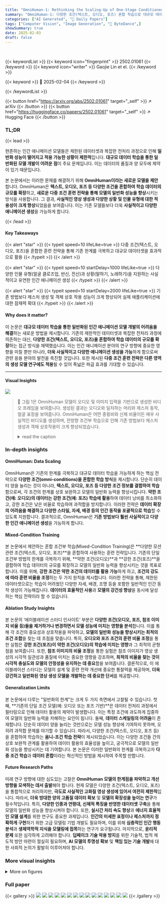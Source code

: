 ```yaml
---
title: "OmniHuman-1: Rethinking the Scaling-Up of One-Stage Conditioned Human Animation Models"
summary: "OmniHuman-1: 다양한 조건(텍스트, 오디오, 포즈) 혼합 학습으로 대규모 데이터 활용, 사실적이고 일반화된 인간 애니메이션 모델 구현"
categories: ["AI Generated", "🤗 Daily Papers"]
tags: ["Computer Vision", "Image Generation", "🏢 ByteDance",]
showSummary: true
date: 2025-02-03
draft: false
---
```


<br>

{{< keywordList >}}
{{< keyword icon="fingerprint" >}} 2502.01061 {{< /keyword >}}
{{< keyword icon="writer" >}} Gaojie Lin et el. {{< /keyword >}}
 
{{< keyword >}} 🤗 2025-02-04 {{< /keyword >}}
 
{{< /keywordList >}}

{{< button href="https://arxiv.org/abs/2502.01061" target="_self" >}}
↗ arXiv
{{< /button >}}
{{< button href="https://huggingface.co/papers/2502.01061" target="_self" >}}
↗ Hugging Face
{{< /button >}}




### TL;DR


{{< lead >}}

현존하는 인간 애니메이션 모델들은 제한된 데이터셋과 복잡한 전처리 과정으로 인해 **일반화 성능이 떨어지고 적용 가능한 상황이 제한적**입니다.  **대규모 데이터 학습을 통한 일반화된 모델 개발이 어려운 점**이 주요 문제입니다.  이는 데이터의 품질과 양 모두에 제약이 있기 때문입니다.

본 논문에서는 이러한 문제를 해결하기 위해 **OmniHuman이라는 새로운 모델을 제안**합니다. OmniHuman은 **텍스트, 오디오, 포즈 등 다양한 조건을 혼합하여 학습 데이터의 규모를 확장**하고, **새로운 다중 조건 훈련 전략을 통해 모델의 일반화 성능을 향상**시키는 방식을 사용합니다.  그 결과, **사실적인 영상 생성과 다양한 상황 및 인물 유형에 대한 적용성이 크게 향상**되었음을 보여줍니다. 이는 기존 모델들보다 더욱 **사실적이고 다양한 애니메이션 생성**을 가능하게 합니다.

{{< /lead >}}


#### Key Takeaways

{{< alert "star" >}}
{{< typeit speed=10 lifeLike=true >}} 다중 조건(텍스트, 오디오, 포즈)을 혼합한 훈련 전략을 통해 기존 한계를 극복하고 대규모 데이터셋을 효과적으로 활용 {{< /typeit >}}
{{< /alert >}}

{{< alert "star" >}}
{{< typeit speed=10 startDelay=1000 lifeLike=true >}} 다양한 인물 유형(얼굴 클로즈업, 반신, 전신)과 상황(말하기, 노래하기)을 지원하는 사실적이고 유연한 인간 애니메이션 생성 {{< /typeit >}}
{{< /alert >}}

{{< alert "star" >}}
{{< typeit speed=10 startDelay=2000 lifeLike=true >}} 기존 방법보다 제스처 생성 및 객체 상호 작용 성능이 크게 향상되어 실제 애플리케이션에 대한 잠재력 확대 {{< /typeit >}}
{{< /alert >}}

#### Why does it matter?
이 논문은 **대규모 데이터 학습을 통한 일반화된 인간 애니메이션 모델 개발의 어려움을 해결**하는 새로운 방법을 제시합니다.  기존의 제한적인 데이터셋과 복잡한 전처리 과정에 의존하는 대신, **다양한 조건(텍스트, 오디오, 포즈)을 혼합하여 학습 데이터의 규모를 확장**하는 접근 방식을 채택했습니다. 이는 인간 애니메이션 분야의 연구 방향에 중요한 영향을 미칠 뿐만 아니라, **더욱 사실적이고 다양한 애니메이션 생성을 가능**하게 함으로써 관련 응용 분야의 발전을 촉진할 것입니다. 또한 제시된 **다중 조건 훈련 전략은 다른 영역의 생성 모델 연구에도 적용**될 수 있어 폭넓은 파급 효과를 기대할 수 있습니다.

------
#### Visual Insights



![](https://arxiv.org/html/2502.01061/extracted/6173608/imgs/framework.jpg)

> 🔼 그림 1은 OmniHuman 모델이 오디오 및 이미지 입력을 기반으로 생성한 비디오 프레임을 보여줍니다. 생성된 결과는 오디오와 일치하는 머리와 제스처 동작, 얼굴 표정을 보여줍니다. OmniHuman은 어떤 종횡비와 신체 비율이든 매우 사실적인 비디오를 생성하며, 전방향 조건부 학습으로 인해 기존 방법보다 제스처 생성과 객체 상호작용이 크게 향상되었습니다.
> <details>
> <summary>read the caption</summary>
> Figure 1: The video frames generated by OmniHuman based on input audio and image. The generated results feature head and gesture movements, as well as facial expressions, that match the audio. OmniHuman generates highly realistic videos with any aspect ratio and body proportion, and significantly improves gesture generation and object interaction over existing methods, due to the data scaling up enabled by omni-conditions training.
> </details>







### In-depth insights


#### OmniHuman: Data Scaling
OmniHuman은 기존의 한계를 극복하고 대규모 데이터 학습을 가능하게 하는 핵심 전략으로 **다양한 조건(omni-conditions)을 혼합한 학습 방식**을 제시합니다.  단순히 데이터 양을 늘리는 것이 아니라, **텍스트, 오디오, 포즈 등 다양한 조건 정보를 결합하여 학습**함으로써, 각 조건의 한계를 상호 보완하고 모델의 일반화 능력을 향상시킵니다.  **약한 조건(예: 오디오)의 데이터는 강한 조건(예: 포즈) 학습에 활용**하여 데이터 낭비를 최소화하고, 강한 조건은 낮은 비율로 학습하여 과적합을 방지합니다. 이러한 전략은 **데이터 확장의 어려움을 해결하고 다양한 스타일, 자세, 배경 등의 인간 동작을 포괄적으로 학습**할 수 있도록 지원합니다. 결과적으로, OmniHuman은 **기존 방법보다 훨씬 사실적이고 다양한 인간 애니메이션 생성**을 가능하게 합니다.

#### Mixed-Condition Training
본 논문에서 제안하는 혼합 조건부 학습(Mixed-Condition Training)은 **다양한 모션 관련 조건(텍스트, 오디오, 포즈)**을 혼합하여 사용하는 훈련 전략입니다. 기존의 단일 조건부 방법의 한계를 극복하기 위해, **약한 조건(오디오)**과 **강한 조건(포즈)**을 결합하여 학습 데이터의 규모를 확장하고 모델의 일반화 능력을 향상시키는 것을 목표로 합니다. 이를 위해, **강한 조건은 약한 조건의 데이터를 활용 가능**하게 하고, **조건의 강도에 따라 훈련 비율을 조정**하는 두 가지 원칙을 제시합니다. 이러한 전략을 통해, 제한된 데이터셋으로는 학습이 어려웠던 다양한 자세, 배경, 조명 등을 포함한 일반적인 인간 동작 생성이 가능해집니다. **데이터의 효율적인 사용**과 **모델의 강건성 향상**을 동시에 달성하는 핵심 전략이라 할 수 있습니다.

#### Ablation Study Insights
본 논문의 ‘에이블레이션 스터디 인사이트’ 부분은 **다양한 조건(오디오, 포즈, 참조 이미지 비율 등)들을 제거하거나 변경하면서 모델 성능에 미치는 영향을 분석**합니다. 이를 통해 각 조건의 중요성과 상호작용을 파악하고, **모델의 일반화 성능을 향상시키는 최적의 조건 조합**을 찾는 데 초점을 맞춥니다. 특히, **오디오와 포즈 조건의 훈련 비율 조정**을 통한 실험은 **강한 조건(포즈)이 약한 조건(오디오)의 학습에 미치는 영향**과 그 최적의 균형점을 보여줍니다.  또한, **참조 이미지의 비율 조정**을 통한 실험은 참조 이미지가 영상 생성의 시각적 일관성과 품질에 미치는 중요한 영향을 강조하며,  **최적의 비율을 찾는 것이 시각적 충실도와 모델의 안정성을 유지하는 데 중요**함을 보여줍니다.  결론적으로, 이 에이블레이션 스터디는 모델의 설계 및 훈련 전략 개선에 중요한 통찰력을 제공하며, **더욱 강건하고 일반화된 영상 생성 모델을 개발하는 데 중요한 단서**를 제공합니다.

#### Generalization Limits
본 논문에서 다루는 "일반화의 한계"는 크게 두 가지 측면에서 고찰될 수 있습니다. 첫째, **기존의 단일 조건 모델(예: 오디오 또는 포즈 기반)**은 데이터 전처리 과정에서 필터링으로 인해 데이터 활용의 제약이 발생합니다.  이는 특정 조건에 과도하게 집중하여 모델의 일반화 능력을 저해하는 요인이 됩니다. 둘째, **데이터 스케일링의 어려움**이 존재합니다. 단순히 데이터 양을 늘리는 것만으로는 모델 성능 향상에 기여하지 못하며, 오히려 과적합 문제를 야기할 수 있습니다. 따라서, 다양한 조건(텍스트, 오디오, 포즈 등)을 혼합하여 학습하는 **옴니-조건 학습 전략**이 제시되었습니다. 이는 다양한 조건들 간의 상호 보완적 관계를 활용하여 데이터 활용의 효율성을 높이고, 궁극적으로 모델의 일반화 성능을 향상시키는 데 기여합니다.  본 논문은 이러한 일반화의 한계를 극복하고자  **다중 조건 학습**과 **데이터 혼합**이라는 혁신적인 방법을 제시하여 주목할 만합니다.

#### Future Research Paths
미래 연구 방향에 대한 심도있는 고찰은 **OmniHuman 모델의 한계점을 파악하고 개선 방향을 모색하는 데서 출발**해야 합니다.  현재 모델은 다양한 조건(텍스트, 오디오, 포즈)을 통합적으로 처리하지만, **극도로 사실적인 고화질 영상 생성에 있어서 여전히 제한적**입니다. 따라서, **더욱 방대한 양의 고품질 데이터 확보** 및 **모델의 확장성을 높이는 연구**가 필수적입니다.  특히, **다양한 인종과 연령대, 신체적 특징을 반영한 데이터셋 구축**을 통해 모델의 일반화 성능을 향상시켜야 합니다. 또한, **실시간 처리 속도 향상**과 **에너지 효율적인 모델 설계**를 위한 연구도 중요한 과제입니다.  **인간의 미세한 표정이나 제스처까지 정확하게 구현**하기 위한 고급 모델링 기법 개발도 필요하며, 이를 위해 **심층적인 인간 행동 분석**과 **생체역학적 지식을 모델링에 접목**하는 연구가 요구됩니다.  마지막으로, **윤리적 문제** 또한 심각하게 고려해야 합니다.  **딥페이크 기술 악용 방지**를 위한 기술적, 법적 제도적 방안 마련이 절실히 필요하며, **AI 모델의 투명성 확보** 및 **책임 있는 기술 개발**에 대한 사회적 논의가 활발히 이루어져야 합니다.


### More visual insights

<details>
<summary>More on figures
</summary>


![](https://arxiv.org/html/2502.01061/x1.png)

> 🔼 그림 2는 OmniHuman의 프레임워크를 보여줍니다. OmniHuman 모델은 DiT 아키텍처를 기반으로 하며 텍스트, 이미지, 오디오, 포즈를 포함한 여러 모달리티를 동시에 조건화할 수 있습니다. 또한, 모션 관련 조건의 정도에 따라 단계적인 다단계 훈련을 사용하는 옴니-조건 훈련 전략을 사용합니다. 이러한 혼합 조건 훈련을 통해 OmniHuman 모델은 혼합 데이터의 확장으로부터 이점을 얻을 수 있습니다.
> <details>
> <summary>read the caption</summary>
> Figure 2: The framework of OmniHuman. It consists of two parts: (1) the OmniHuman model, which is based on the DiT architecture and supports simultaneous conditioning with multiple modalities including text, image, audio, and pose; (2) the omni-conditions training strategy, which employs progressive, multi-stage training based on the motion-related extent of the conditions. The mixed condition training allows the OmniHuman model to benefit from the scaling up of mixed data.
> </details>



![](https://arxiv.org/html/2502.01061/extracted/6173608/imgs/pose_ratio0.jpeg)

> 🔼 그림 3은 오디오 기반 초상화 애니메이션 기준 모델들과의 정량적 비교 결과를 보여줍니다.  표는 다양한 지표(IQA, ASE, Sync-C, FID, FVD)를 사용하여 OmniHuman 모델과 기존 모델들의 성능을 비교 분석한 결과를 보여줍니다.  각 지표는 이미지 품질, 심미성, 동기화 정확도, 그리고 생성된 비디오의 실제 비디오와의 차이를 나타냅니다. 이를 통해 OmniHuman 모델의 성능 우위를 수치적으로 제시합니다. 두 개의 데이터셋(CelebV-HQ, RAVDESS)에 대한 결과를 각각 보여주어 모델의 일반화 성능도 평가합니다.
> <details>
> <summary>read the caption</summary>
> Figure 3: Quantitative comparisons with audio-conditioned portrait animation baselines.
> </details>



![](https://arxiv.org/html/2502.01061/extracted/6173608/imgs/pose_ratio1.jpeg)

> 🔼 그림 4는 오디오 기반 신체 애니메이션 기준 모델들과의 정량적 비교 결과를 보여줍니다.  표에는 다양한 지표(IQA, ASE, Sync-C, FID, FVD, HKV, HKC)를 사용하여 OmniHuman 모델의 성능을 기존 모델들과 비교 분석한 결과가 수치화되어 나타나 있습니다. 각 지표는 이미지 품질, 심미성,  오디오-비디오 동기화 정확도,  이미지/비디오 차이, 손의 움직임 자연스러움, 손의 움직임 다양성 등을 평가하는데 사용되었습니다. 이 표를 통해 OmniHuman 모델의 성능을 보다 명확하게 이해하고 기존 모델들과의 차이점을 정량적으로 파악할 수 있습니다.
> <details>
> <summary>read the caption</summary>
> Figure 4: Quantitative comparisons with audio-conditioned body animation baselines.
> </details>



![](https://arxiv.org/html/2502.01061/x2.png)

> 🔼 그림 5는 오디오 조건에 대한 다양한 훈련 비율의 주관적 비교를 보여줍니다.  구체적으로, 오디오 데이터의 비율을 10%, 50%, 100%로 다르게 설정하여 모델을 훈련시킨 후, 각 모델의 성능을 주관적인 평가를 통해 비교 분석한 결과를 시각적으로 제시합니다.  다양한 비율의 오디오 훈련 데이터가 모델의 최종 성능에 미치는 영향, 특히 립싱크 정확도, 액션 다양성, 그리고 전체적인 시각적 품질에 대한 영향을 평가하기 위한 실험 결과를 보여줍니다.  이를 통해 적절한 오디오 훈련 데이터 비율을 설정하는 것이 모델 성능 향상에 중요하다는 것을 보여주는 그림입니다.
> <details>
> <summary>read the caption</summary>
> Figure 5: Subjective comparison of different training ratios for audio conditions.
> </details>



![](https://arxiv.org/html/2502.01061/extracted/6173608/imgs/omni2.jpg)

> 🔼 그림 6은 오디오 조건 비율에 대한 추가 연구 결과를 보여줍니다. 세 가지 다른 오디오 비율(위쪽: 10%, 중간: 50%, 아래쪽: 100%)로 모델을 학습시킨 후 동일한 입력 이미지와 오디오를 사용하여 오디오 중심 설정에서 테스트했습니다. 이는 오디오 데이터 비율이 모델 성능에 미치는 영향을 보여주는 것입니다. 즉, 적절한 오디오 데이터 비율을 사용해야 모델의 성능을 최적화할 수 있음을 보여줍니다.
> <details>
> <summary>read the caption</summary>
> Figure 6: Ablation study on different audio condition ratios. The models are trained with different audio ratios (top: 10%, middle: 50%, bottom: 100%) and tested in an audio-driven setting with the same input image and audio.
> </details>



![](https://arxiv.org/html/2502.01061/extracted/6173608/imgs/omni3.jpg)

> 🔼 이 그림은 논문의 4.3절(Ablation Studies on Omni-Conditions Training)에서 다양한 자세 조건 비율(20%, 50%, 80%)로 훈련된 모델들을 동일한 입력 이미지와 오디오를 사용하여 오디오 중심 설정에서 테스트한 결과를 보여줍니다.  각 행은 특정 자세 조건 비율로 훈련된 모델의 결과이며,  오디오 입력에 따른 인물의 동작을 시각적으로 비교 분석하여 자세 조건 비율이 모델 성능에 미치는 영향을 보여줍니다.  자세 조건 비율이 낮을수록(20%) 과도한 동작이 발생하고, 높을수록(80%) 자연스럽지 못한 제한적인 동작을 보이는 것을 확인할 수 있습니다.  50% 비율이 가장 균형잡힌 결과를 보여줍니다.
> <details>
> <summary>read the caption</summary>
> Figure 7: Ablation study on different pose condition ratios. The models are trained with different pose ratios (top: 20%, middle: 50%, bottom: 80%) and tested in an audio-driven setting with the same input image and audio.
> </details>



![](https://arxiv.org/html/2502.01061/extracted/6173608/imgs/omni4.jpg)

> 🔼 이 그림은 오디오 기반 설정에서 동일한 입력 이미지와 오디오를 사용하여 서로 다른 자세 비율(위쪽: 20%, 중간: 50%, 아래쪽: 80%)로 훈련된 모델을 테스트한 결과를 보여줍니다. 자세 비율이 다르면 생성된 비디오의 움직임과 표현에 어떤 영향을 미치는지 보여주는 실험 결과입니다.  즉, 훈련 데이터에 자세 정보가 얼마나 포함되는지에 따라 결과 영상의 자연스러움과 정확도가 달라짐을 보여주는 것입니다.  각 행은 특정 자세 비율로 훈련된 모델의 결과를 나타내며, 같은 오디오 입력에 대한 반응을 보여줍니다.
> <details>
> <summary>read the caption</summary>
> Figure 8: Ablation study on different pose condition ratios. The models are trained with different pose ratios (top: 20%, middle: 50%, bottom: 80%) and tested in an audio-driven setting with the same input image and audio.
> </details>



</details>






### Full paper

{{< gallery >}}
<img src="paper_images/1.png" class="grid-w50 md:grid-w33 xl:grid-w25" />
<img src="paper_images/2.png" class="grid-w50 md:grid-w33 xl:grid-w25" />
<img src="paper_images/3.png" class="grid-w50 md:grid-w33 xl:grid-w25" />
<img src="paper_images/4.png" class="grid-w50 md:grid-w33 xl:grid-w25" />
<img src="paper_images/5.png" class="grid-w50 md:grid-w33 xl:grid-w25" />
<img src="paper_images/6.png" class="grid-w50 md:grid-w33 xl:grid-w25" />
<img src="paper_images/7.png" class="grid-w50 md:grid-w33 xl:grid-w25" />
<img src="paper_images/8.png" class="grid-w50 md:grid-w33 xl:grid-w25" />
<img src="paper_images/9.png" class="grid-w50 md:grid-w33 xl:grid-w25" />
<img src="paper_images/10.png" class="grid-w50 md:grid-w33 xl:grid-w25" />
<img src="paper_images/11.png" class="grid-w50 md:grid-w33 xl:grid-w25" />
<img src="paper_images/12.png" class="grid-w50 md:grid-w33 xl:grid-w25" />
<img src="paper_images/13.png" class="grid-w50 md:grid-w33 xl:grid-w25" />
<img src="paper_images/14.png" class="grid-w50 md:grid-w33 xl:grid-w25" />
<img src="paper_images/15.png" class="grid-w50 md:grid-w33 xl:grid-w25" />
{{< /gallery >}}